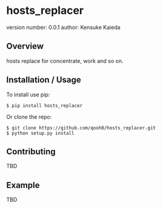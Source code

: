 hosts_replacer
===============================

version number: 0.0.1
author: Kensuke Kaieda

Overview
--------

hosts replace for concentrate, work and so on.

Installation / Usage
--------------------

To install use pip:

    $ pip install hosts_replacer


Or clone the repo:

    $ git clone https://github.com/qooh0/hosts_replacer.git
    $ python setup.py install
    
Contributing
------------

TBD

Example
-------

TBD